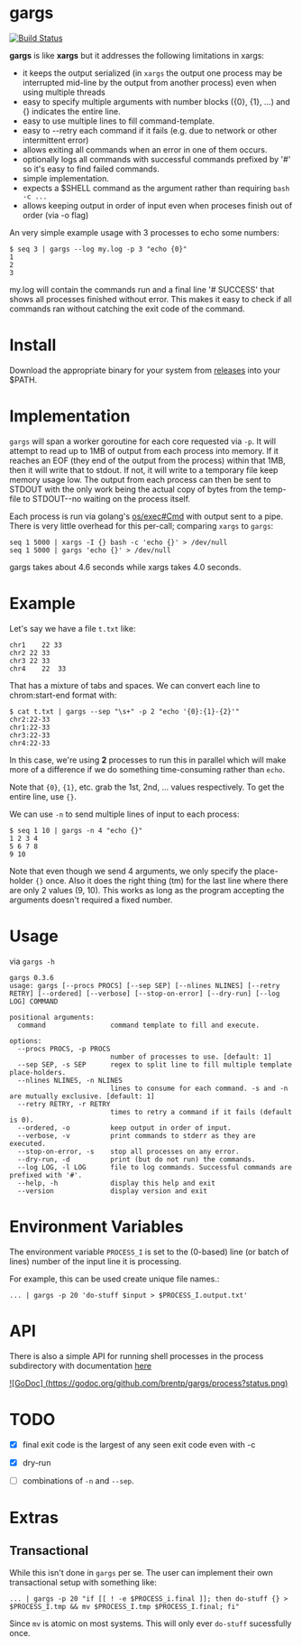<!--
rm -rf binaries
mkdir -p binaries/
VERSION=0.3.3
for os in darwin linux windows; do
	GOOS=$os GOARCH=$arch go build -o binaries/gargs_${os} main.go
done
-->
gargs
=====

[![Build Status](https://travis-ci.org/brentp/gargs.svg?branch=master)](https://travis-ci.org/brentp/gargs)

**gargs** is like **xargs** but it addresses the following limitations in xargs:

+ it keeps the output serialized (in `xargs` the output one process may be interrupted mid-line by the output from another process) even when using multiple threads
+ easy to specify multiple arguments with number blocks ({0}, {1}, ...) and {} indicates the entire line.
+ easy to use multiple lines to fill command-template.
+ easy to --retry each command if it fails (e.g. due to network or other intermittent error)
+ allows exiting all commands when an error in one of them occurs.
+ optionally logs all commands with successful commands prefixed by '#' so it's easy to find failed commands.
+ simple implementation.
+ expects a $SHELL command as the argument rather than requiring `bash -c ...`
+ allows keeping output in order of input even when proceses finish out of order (via -o flag)


An very simple example usage with 3 processes to echo some numbers:

```
$ seq 3 | gargs --log my.log -p 3 "echo {0}"
1
2
3
```

my.log will contain the commands run and a final line '# SUCCESS' that shows all processes finished
without error. This makes it easy to check if all commands ran without catching the exit code of the command.

Install
=======

Download the appropriate binary for your system from [releases](https://github.com/brentp/gargs/releases) into your $PATH.


Implementation
==============

`gargs` will span a worker goroutine for each core requested via `-p`. It will attempt
to read up to 1MB of output from each process into memory. If it reaches an EOF (they
end of the output from the process) within that 1MB, then it will write that to stdout.
If not, it will write to a temporary file keep memory usage low. The output from
each process can then be sent to STDOUT with the only work being the actual copy of
bytes from the temp-file to STDOUT--no waiting on the process itself.

Each process is run via golang's [os/exec#Cmd](https://golang.org/pkg/os/exec/#Cmd) with
output sent to a pipe. There is very little overhead for this per-call; comparing `xargs` to `gargs`:

```
seq 1 5000 | xargs -I {} bash -c 'echo {}' > /dev/null
seq 1 5000 | gargs 'echo {}' > /dev/null
```

gargs takes about 4.6 seconds while xargs takes 4.0 seconds.


Example
=======
Let's say we have a file `t.txt` like:
```
chr1	22 33
chr2 22 33
chr3 22	33
chr4	22	33
```
That has a mixture of tabs and spaces. We can convert each line to chrom:start-end format with:

```
$ cat t.txt | gargs --sep "\s+" -p 2 "echo '{0}:{1}-{2}'"
chr2:22-33
chr1:22-33
chr3:22-33
chr4:22-33
```

In this case, we're using **2** processes to run this in parallel which will make more of a difference
if we do something time-consuming rather than `echo`.

Note that `{0}`, `{1}`, etc. grab the 1st, 2nd, ... values respectively. To get the entire line, use `{}`.

We can use `-n` to send multiple lines of input to each process:

```
$ seq 1 10 | gargs -n 4 "echo {}"
1 2 3 4
5 6 7 8
9 10
```

Note that even though we send 4 arguments, we only specify the place-holder `{}` once.
Also it does the right thing (tm) for the last line where there are only 2 values (9, 10).
This works as long as the program accepting the arguments doesn't required a fixed number.


Usage
=====

via `gargs -h`
```
gargs 0.3.6
usage: gargs [--procs PROCS] [--sep SEP] [--nlines NLINES] [--retry RETRY] [--ordered] [--verbose] [--stop-on-error] [--dry-run] [--log LOG] COMMAND

positional arguments:
  command                command template to fill and execute.

options:
  --procs PROCS, -p PROCS
                         number of processes to use. [default: 1]
  --sep SEP, -s SEP      regex to split line to fill multiple template place-holders.
  --nlines NLINES, -n NLINES
                         lines to consume for each command. -s and -n are mutually exclusive. [default: 1]
  --retry RETRY, -r RETRY
                         times to retry a command if it fails (default is 0).
  --ordered, -o          keep output in order of input.
  --verbose, -v          print commands to stderr as they are executed.
  --stop-on-error, -s    stop all processes on any error.
  --dry-run, -d          print (but do not run) the commands.
  --log LOG, -l LOG      file to log commands. Successful commands are prefixed with '#'.
  --help, -h             display this help and exit
  --version              display version and exit

```

Environment Variables
=====================

The environment variable `PROCESS_I` is set to the (0-based) line (or batch of lines) number
of the input line it is processing.

For example, this can be used create unique file names.:

```
... | gargs -p 20 'do-stuff $input > $PROCESS_I.output.txt'
```


API
===

There is also a simple API for running shell processes in the process subdirectory with documentation [here](https://godoc.org/github.com/brentp/gargs/process)

[![GoDoc] (https://godoc.org/github.com/brentp/gargs/process?status.png)](https://godoc.org/github.com/brentp/gargs/process)



TODO
====

+ [X] final exit code is the largest of any seen exit code even with -c
+ [X] dry-run
+ [ ] combinations of `-n` and `--sep`.


Extras
======

Transactional
-------------

While this isn't done in `gargs` per se. The user can implement their own transactional setup with something like:

```
... | gargs -p 20 "if [[ ! -e $PROCESS_i.final ]]; then do-stuff {} > $PROCESS_I.tmp && mv $PROCESS_I.tmp $PROCESS_I.final; fi" 
```
Since `mv` is atomic on most systems. This will only ever `do-stuff` sucessfully once. 

